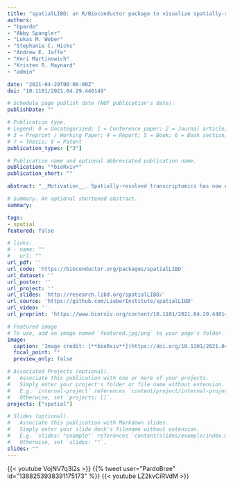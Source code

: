 ```yaml
---
title: "spatialLIBD: an R/Bioconductor package to visualize spatially-resolved transcriptomics data"
authors:
- "bpardo"
- "Abby Spangler"
- "Lukas M. Weber"
- "Stephanie C. Hicks"
- "Andrew E. Jaffe"
- "Keri Martinowich"
- "Kristen R. Maynard"
- "admin"

date: "2021-04-29T00:00:00Z"
doi: "10.1101/2021.04.29.440149"

# Schedule page publish date (NOT publication's date).
publishDate: ""

# Publication type.
# Legend: 0 = Uncategorized; 1 = Conference paper; 2 = Journal article;
# 3 = Preprint / Working Paper; 4 = Report; 5 = Book; 6 = Book section;
# 7 = Thesis; 8 = Patent
publication_types: ["3"]

# Publication name and optional abbreviated publication name.
publication: "*bioRxiv*"
publication_short: ""

abstract: "__Motivation__. Spatially-resolved transcriptomics has now enabled the quantification of high-throughput and transcriptome-wide gene expression in intact tissue while also retaining the spatial coordinates. Incorporating the precise spatial mapping of gene activity advances our understanding of intact tissuespecific biological processes. In order to interpret these novel spatial data types, interactive visualization tools are necessary. __Results__. We describe spatialLIBD, an R/Bioconductor package to interactively explore spatially-resolved transcriptomics data generated with the 10x Genomics Visium platform. The package contains functions to interactively access, visualize, and inspect the observed spatial gene expression data and data-driven clusters identified with supervised or unsupervised analyses, either on the user’s computer or through a web application. __Availability__. spatialLIBD is available at bioconductor.org/packages/spatialLIBD."

# Summary. An optional shortened abstract.
summary:

tags:
- spatial
featured: false

# links:
# - name: ""
#   url: ""
url_pdf: ''
url_code: 'https://bioconductor.org/packages/spatialLIBD'
url_dataset: ''
url_poster: ''
url_project: ''
url_slides: 'http://research.libd.org/spatialLIBD/'
url_source: 'https://github.com/LieberInstitute/spatialLIBD'
url_video: ''
url_preprint: 'https://www.biorxiv.org/content/10.1101/2021.04.29.440149v1'

# Featured image
# To use, add an image named `featured.jpg/png` to your page's folder. 
image:
  caption: 'Image credit: [**bioRxiv**](https://doi.org/10.1101/2021.04.29.440149)'
  focal_point: ""
  preview_only: false

# Associated Projects (optional).
#   Associate this publication with one or more of your projects.
#   Simply enter your project's folder or file name without extension.
#   E.g. `internal-project` references `content/project/internal-project/index.md`.
#   Otherwise, set `projects: []`.
projects: ["spatial"]

# Slides (optional).
#   Associate this publication with Markdown slides.
#   Simply enter your slide deck's filename without extension.
#   E.g. `slides: "example"` references `content/slides/example/index.md`.
#   Otherwise, set `slides: ""`.
slides: ""
---
```


<!--

{{% callout note %}}
Click the *Cite* button above to demo the feature to enable visitors to import publication metadata into their reference management software.
{{% /callout %}}

{{% callout note %}}
Click the *Slides* button above to demo Academic's Markdown slides feature.
{{% /callout %}}

Supplementary notes can be added here, including [code and math](https://sourcethemes.com/academic/docs/writing-markdown-latex/).
-->

{{< youtube VojNV7q3i2s >}}
{{% tweet user="PardoBree" id="1388253938391175173" %}}
{{< youtube LZ2kvCiRVdM >}}
